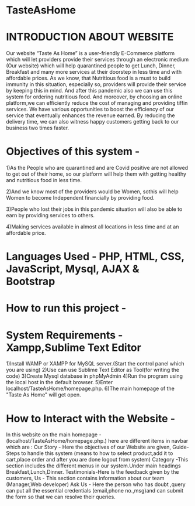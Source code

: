 # TasteAsHome

# INTRODUCTION ABOUT WEBSITE

Our website “Taste As Home” is a user-friendly E-Commerce platform which will let providers provide  their services  through an electronic medium (Our website) which will help quarantined people to get Lunch, Dinner, Breakfast and many more services at their doorstep in less time and with affordable prices. 
As we know, that Nutritious food is a must to build immunity in this situation, especially so, providers will provide their service by keeping this in mind.
And after this  pandemic also we can use this system for ordering nutritious food.
And moreover, by choosing an online platform,we can efficiently reduce the cost of managing and providing tiffin services. We have various opportunities to boost the efficiency of our service that eventually enhances the revenue earned. By reducing the delivery time, we can also witness happy customers getting back to our business two times faster.

# Objectives of this system -
1)As the People who are quarantined and are Covid positive are not allowed to get out of their home, so our platform will help them with getting healthy and nutritious food in less time.

2)And we know most of the providers would be Women, sothis will help Women to become Independent financially by providing food.  

3)People who lost their jobs in this pandemic situation will also be able to earn by providing services to others.

4)Making services available in almost all locations in less time and at an affordable price.
# Languages Used - PHP, HTML, CSS, JavaScript, Mysql, AJAX & Bootstrap
# How to run this project -
# System Requirements - Xampp,Sublime Text Editor  
1)Install WAMP or XAMPP for MySQL server.(Start the control panel which you are using)
2)Use can use Sublime Text Editor as Tool(for writing the code)
3)Create Mysql database in phpMyAdmin
4)Run the program using the local host in the default browser.
5)Enter localhost/TasteAsHome/homepage.php.
6)The main homepage of the "Taste As Home" will get open.

# How to Interact with the Website -
In this website on the main homepage -(localhost/TasteAsHome/homepage.php.) here are different items in navbar which are :
Our Story - Here the objectives of our Website are given,
Guide-Steps to handle this system (means to how to select product,add it to cart,place order and after you are done logout from system)
Category -This section includes the different menus in our system.Under main headings Breakfast,Lunch,Dinner.
Testimonials-Here is the feedback given by the customers,
Us - This section contains information about our team (Manager,Web developer)
Ask Us - Here the person who has doubt ,query can put all the essential credentials (email,phone no.,msg)and can submit the form so that we can resolve their queries.
